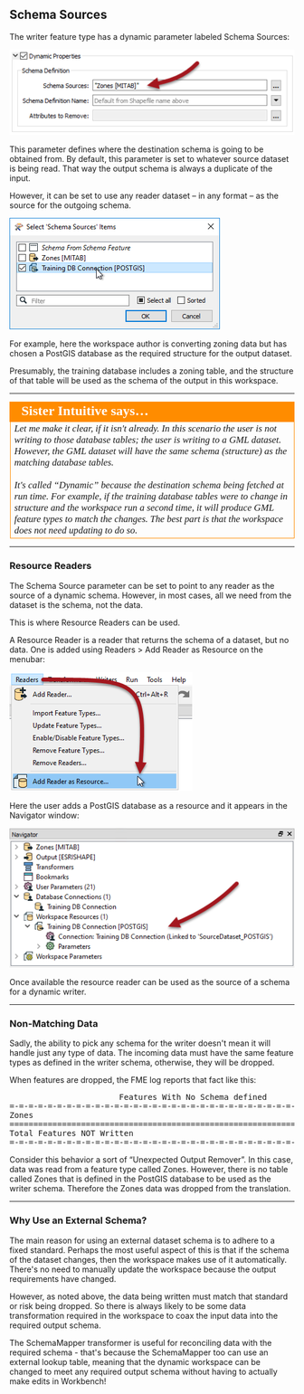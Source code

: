 ## Schema Sources ##

The writer feature type has a dynamic parameter labeled Schema Sources:

![](./Images/Img3.043.DynamicWriterSchemaSourceParameter.png)

This parameter defines where the destination schema is going to be obtained from. By default, this parameter is set to whatever source dataset is being read. That way the output schema is always a duplicate of the input.

However, it can be set to use any reader dataset – in any format – as the source for the outgoing schema. 

![](./Images/Img3.044.DynamicWriterSchemaSourceSelect.png)

For example, here the workspace author is converting zoning data but has chosen a PostGIS database as the required structure for the output dataset.

Presumably, the training database includes a zoning table, and the structure of that table will be used as the schema of the output in this workspace.


---

<table style="border-spacing: 0px">
<tr>
<td style="vertical-align:middle;background-color:darkorange;border: 2px solid darkorange">
<i class="fa fa-quote-left fa-lg fa-pull-left fa-fw" style="color:white;padding-right: 12px;vertical-align:text-top"></i>
<span style="color:white;font-size:x-large;font-weight: bold;font-family:serif">Sister Intuitive says…</span>
</td>
</tr>

<tr>
<td style="border: 1px solid darkorange">
<span style="font-family:serif; font-style:italic; font-size:larger">
Let me make it clear, if it isn't already. In this scenario the user is not writing to those database tables; the user is writing to a GML dataset. However, the GML dataset will have the same schema (structure) as the matching database tables.
<br><br>
It's called “Dynamic” because the destination schema being fetched at run time. For example, if the training database tables were to change in structure and the workspace run a second time, it will produce GML feature types to match the changes. The best part is that the workspace does not need updating to do so.
</span>
</td>
</tr>
</table>

---

### Resource Readers ###

The Schema Source parameter can be set to point to any reader as the source of a dynamic schema. However, in most cases, all we need from the dataset is the schema, not the data. 

This is where Resource Readers can be used.

A Resource Reader is a reader that returns the schema of a dataset, but no data. One is added using Readers > Add Reader as Resource on the menubar:

![](./Images/Img3.045.AddReaderAsResourceMenu.png)

Here the user adds a PostGIS database as a resource and it appears in the Navigator window:

![](./Images/Img3.046.ReaderAsResourceNavigator.png)

Once available the resource reader can be used as the source of a schema for a dynamic writer.

---

### Non-Matching Data ###

Sadly, the ability to pick any schema for the writer doesn't mean it will handle just any type of data. The incoming data must have the same feature types as defined in the writer schema, otherwise, they will be dropped. 

When features are dropped, the FME log reports that fact like this:

<pre>
                       Features With No Schema defined
=-=-=-=-=-=-=-=-=-=-=-=-=-=-=-=-=-=-=-=-=-=-=-=-=-=-=-=-=-=-=-=-=-=-=-=-=-=-=-
Zones                                                                      416
==============================================================================
Total Features NOT Written                                                 416
=-=-=-=-=-=-=-=-=-=-=-=-=-=-=-=-=-=-=-=-=-=-=-=-=-=-=-=-=-=-=-=-=-=-=-=-=-=-=-
</pre>

Consider this behavior a sort of “Unexpected Output Remover”. In this case, data was read from a feature type called Zones. However, there is no table called Zones that is defined in the PostGIS database to be used as the writer schema. Therefore the Zones data was dropped from the translation. 

---

### Why Use an External Schema? ###

The main reason for using an external dataset schema is to adhere to a fixed standard. Perhaps the most useful aspect of this is that if the schema of the dataset changes, then the workspace makes use of it automatically. There's no need to manually update the workspace because the output requirements have changed.

However, as noted above, the data being written must match that standard or risk being dropped. So there is always likely to be some data transformation required in the workspace to coax the input data into the required output schema.

The SchemaMapper transformer is useful for reconciling data with the required schema - that's because the SchemaMapper too can use an external lookup table, meaning that the dynamic workspace can be changed to meet any required output schema without having to actually make edits in Workbench!
